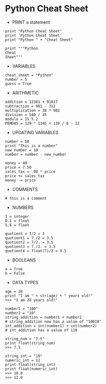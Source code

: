 # Python Cheat Sheet

- PRINT a statement

```
print "Python Cheat Sheet"
print 'Python Cheat Sheet'
print "Python " + "Cheat Sheet"

print """Python
Cheat
Sheet"""
```

- VARIABLES

```
cheat_sheet = "Python"
number = 5
guess = True
```

- ARITHMETIC

```
addition = 12381 + 91817
subtraction = 981 - 312
multiplication = 38 * 902
division = 540 / 45
modulo = 15 % 2
PEMDAS = 129 * 1345 + 120 / 6 - 12
```

- UPDATING VARIABLES

```
number = 50
print "This is a number"
new_number = 10
number = number - new_number

money = 40
price = 7.50
sales_tax = .08 * price
price += sales_tax
money -= price
```

- COMMENTS

```
# this is a comment
```

- NUMBERS

```
1 = integer
0.1 = float
5.6 = float

quotient = 7/2 = 3
quotient1 = 7./2 = 3.5
quotient2 = 7/2. = 3.5
quotient3 = 7./2. = 3.5
quotient4 = float(7)/2 = 3.5
```

- BOOLEANS

```
a = True
b = False
```

- DATA TYPES

```
age = 28
print "I am " + str(age) + " years old!"
>>> "I am 28 years old!"

number1 = "100"
number2 = "10"
string_addition = number1 + number2 
# string_addition now has a value of "10010"
int_addition = int(number1) + int(number2)
# int_addition has a value of 110

string_num = "7.5"
print float(string_num)
>>> 7.5

string_int = "10"
numeric_int = 12
print float(string_int)
print float(numeric_int)
>>> 10.0
>>> 12.0
```
